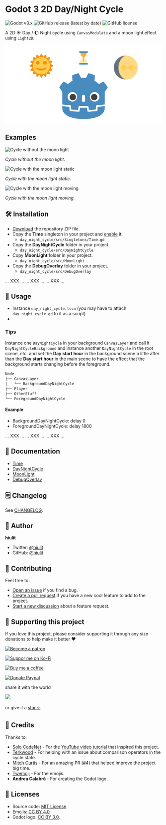 # Godot 3 2D Day/Night Cycle

<img alt="Godot v3.x" src="https://img.shields.io/badge/Godot-v3.x-%23478cbf?logo=godot-engine&logoColor=white&style=flat-square" />
<img alt="GitHub release (latest by date)" src="https://img.shields.io/github/v/release/hiulit/Godot-3-2D-Day-Night-Cycle?&style=flat-square" />
<img alt="GitHub license" src="https://img.shields.io/github/license/hiulit/Godot-3-2D-Day-Night-Cycle?&style=flat-square" />

A 2D ☀️ Day / 🌔 Night cycle using `CanvasModulate` and a moon light effect using `Light2D`.

![Godot 3 2D Day/Night Cycle Banner](example_images/godot_3_2D_day_night_cycle_banner.jpg)

## Examples

![Cycle without the moon light](example_images/day_night_cycle_godot_3-no-moon.gif)

*Cycle without the moon light.*

![Cycle with the moon light static](example_images/day_night_cycle_godot_3-with-moon.gif)

*Cycle with the moon light static.*

![Cycle with the moon light moving](example_images/day_night_cycle_godot_3-with-moving-moon.gif)

*Cycle with the moon light moving.*
## 🛠️ Installation

- [Download](https://github.com/hiulit/Godot-3-2D-Day-Night-Cycle/archive/master.zip) the repository ZIP file.
- Copy the **Time** singleton in your project and [enable](https://docs.godotengine.org/en/stable/getting_started/step_by_step/singletons_autoload.html) it.
    - `day_night_cycle/src/Singletons/Time.gd`
- Copy the **DayNightCycle** folder in your project.
    - `day_night_cycle/src/DayNightCycle`
- Copy **MoonLight** folder in your project.
    - `day_night_cycle/src/MoonLight`
- Copy the **DebugOverlay** folder in your project.
    - `day_night_cycle/src/DebugOverlay`

... XXX ... ... XXX ... ... XXX ...

## 🚀 Usage

- Instance `day_night_cycle.tscn` (you may have to attach `day_night_cycle.gd` to it as a script)
- 

### Tips

Instance one `DayNightCycle` in your background `CanvasLayer` and call it `DayNightCycleBackground` and instance another `DayNightCycle` in the root scene, etc. and set the **Day start hour** in the background scene a little after than the **Day start hour** in the main scene to have the effect that the background starts changing before the foreground.

```
Node
├── CanvasLayer
│   └── BackgroundDayNightCycle
├── Player
├── OtherStuff
└── ForegroundDayNightCycle
```

#### Example

* BackgroundDayNightCycle: delay 0
* ForegroundDayNightCycle: delay 1800

... XXX ... ... XXX ... ... XXX ...

## 📑 Documentation

- [Time](docs/TIME.md)
- [DayNightCycle](docs/DAY_NIGHT_CYCLE.md)
- [MoonLight](docs/MOON_LIGHT.md)
- [DebugOverlay](docs/DEBUG_OVERLAY.md)

## 🗒️ Changelog

See [CHANGELOG](/CHANGELOG.md).

## 👤 Author

**hiulit**

- Twitter: [@hiulit](https://twitter.com/hiulit)
- GitHub: [@hiulit](https://github.com/kefhiulitranabg)

## 🤝 Contributing

Feel free to:

- [Open an issue](https://github.com/hiulit/RetroPie-Godot-Game-Engine-Emulator/issues) if you find a bug.
- [Create a pull request](https://github.com/hiulit/RetroPie-Godot-Game-Engine-Emulator/pulls) if you have a new cool feature to add to the project.
- [Start a new discussion]() about a feature request.

## 🙌 Supporting this project

If you love this project, please consider supporting it through any size donations to help make it better ❤️

[![Become a patron](https://img.shields.io/badge/Become_a_patron-ff424d?logo=Patreon&style=for-the-badge&logoColor=white)](https://www.patreon.com/hiulit)

[![Suppor me on Ko-Fi](https://img.shields.io/badge/Support_me_on_Ko--fi-F16061?logo=Ko-fi&style=for-the-badge&logoColor=white)](https://ko-fi.com/F2F7136ND)

[![Buy me a coffee](https://img.shields.io/badge/Buy_me_a_coffee-FFDD00?logo=buy-me-a-coffee&style=for-the-badge&logoColor=black)](https://www.buymeacoffee.com/hiulit)

[![Donate Paypal](https://img.shields.io/badge/PayPal-00457C?logo=PayPal&style=for-the-badge&label=Donate)](https://www.paypal.com/paypalme/hiulit)

share it with the world

[![](https://img.shields.io/badge/Share_on_Twitter-1DA1F2?style=for-the-badge&logo=twitter&logoColor=white)](https://twitter.com/intent/tweet?url=https%3A%2F%2Fgithub.com%2Fhiulit%2FGodot-3-2D-Day-Night-Cycle&text=%22Godot%203%202D%20Day%2FNight%20Cycle%22%3A%20A%202D%20%E2%98%80%EF%B8%8F%20Day%20%2F%20%F0%9F%8C%94%20Night%20cycle%20using%20CanvasModulate%20and%20a%20moon%20light%20effect%20using%20Light2D)


or give it a [star ⭐️](https://github.com/hiulit/Godot-3-2D-Day-Night-Cycle/stargazers).

## 👏 Credits

Thanks to:

- [Solo CodeNet](https://twitter.com/codenetsolo) - For the [YouTube video tutorial](https://www.youtube.com/watch?v=sz8fyzvB6q0) that inspired this project.
- [Terkwood](https://github.com/Terkwood) - For helping with an issue about comparison operators in the cycle state.
- [Mitch Curtis](https://github.com/mitchcurtis) - For an amazing PR ([#4](https://github.com/hiulit/Godot-3-2D-Day-Night-Cycle/pull/4)) that helped improve the project big time.
- [Twemoji](https://twemoji.twitter.com/) - For the emojis.
- **Andrea Calabró** - For creating the Godot logo.


## 📝 Licenses

- Source code: [MIT License](/LICENSE).
- Emojis: [CC BY 4.0](https://creativecommons.org/licenses/by/4.0/)
- Godot logo: [CC BY 3.0](https://creativecommons.org/licenses/by/3.0/).


